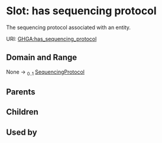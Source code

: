 
# Slot: has sequencing protocol


The sequencing protocol associated with an entity.

URI: [GHGA:has_sequencing_protocol](https://w3id.org/GHGA/has_sequencing_protocol)


## Domain and Range

None &#8594;  <sub>0..1</sub> [SequencingProtocol](SequencingProtocol.md)

## Parents


## Children


## Used by


